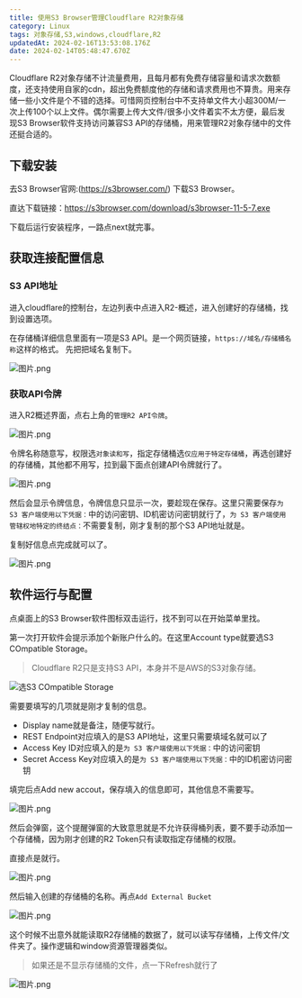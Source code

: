 ```yaml
---
title: 使用S3 Browser管理Cloudflare R2对象存储
category: Linux
tags: 对象存储,S3,windows,cloudflare,R2
updatedAt: 2024-02-16T13:53:08.176Z
date: 2024-02-14T05:48:47.670Z
---
```



Cloudflare R2对象存储不计流量费用，且每月都有免费存储容量和请求次数额度，还支持使用自家的cdn，超出免费额度他的存储和请求费用也不算贵。用来存储一些小文件是个不错的选择。可惜网页控制台中不支持单文件大小超300M/一次上传100个以上文件。偶尔需要上传大文件/很多小文件着实不太方便，最后发现S3 Browser软件支持访问兼容S3 API的存储桶，用来管理R2对象存储中的文件还挺合适的。

<!-- more -->


## 下载安装

去S3 Browser官网:(https://s3browser.com/) 下载S3 Browser。

直达下载链接：https://s3browser.com/download/s3browser-11-5-7.exe

下载后运行安装程序，一路点next就完事。

## 获取连接配置信息

### S3 API地址
进入cloudflare的控制台，左边列表中点进入R2-概述，进入创建好的存储桶，找到设置选项。

在存储桶详细信息里面有一项是S3 API。是一个网页链接，`https://域名/存储桶名称`这样的格式。
先把把域名复制下。

![图片.png](https://statics.xian1u.ren/notes/img/2024/02/9cc108dce7af9c3fd1efa787f7d1aafe.%C3%A5%C2%9B%C2%BE%C3%A7%C2%89%C2%87.png)


### 获取API令牌
进入R2概述界面，点右上角的`管理R2 API令牌`。


![图片.png](https://statics.xian1u.ren/notes/img/2024/02/e14c0800de8e4641bee7d6659323c4ba.%C3%A5%C2%9B%C2%BE%C3%A7%C2%89%C2%87.png)


令牌名称随意写，权限选`对象读和写`，指定存储桶选`仅应用于特定存储桶`，再选创建好的存储桶，其他都不用写，拉到最下面点创建API令牌就行了。

![图片.png](https://statics.xian1u.ren/notes/img/2024/02/89c5bffc8679bf9b08487545f07e128f.%C3%A5%C2%9B%C2%BE%C3%A7%C2%89%C2%87.png)

然后会显示令牌信息，令牌信息只显示一次，要趁现在保存。这里只需要保存`为 S3 客户端使用以下凭据：`中的访问密钥、ID机密访问密钥就行了，`为 S3 客户端使用管辖权地特定的终结点：`不需要复制，刚才复制的那个S3 API地址就是。

复制好信息点完成就可以了。


![图片.png](https://statics.xian1u.ren/notes/img/2024/02/b63be899aaaded8f35ab07b3e4ef7b3b.%C3%A5%C2%9B%C2%BE%C3%A7%C2%89%C2%87.png)

## 软件运行与配置
点桌面上的S3 Browser软件图标双击运行，找不到可以在开始菜单里找。

第一次打开软件会提示添加个新账户什么的。在这里Account type就要选S3 
COmpatible Storage。
>Cloudflare R2只是支持S3 API，本身并不是AWS的S3对象存储。


![选S3 COmpatible Storage](https://statics.xian1u.ren/notes/img/2024/02/542b528ae82b3e1b49d4e41bdd371924.%C3%A5%C2%9B%C2%BE%C3%A7%C2%89%C2%87.png)

需要要填写的几项就是刚才复制的信息。
- Display name就是备注，随便写就行。
- REST Endpoint对应填入的是S3 API地址，这里只需要填域名就可以了
- Access Key ID对应填入的是`为 S3 客户端使用以下凭据：`中的访问密钥
- Secret Access Key对应填入的是`为 S3 客户端使用以下凭据：`中的ID机密访问密钥


填完后点Add new accout，保存填入的信息即可，其他信息不需要写。


![图片.png](https://statics.xian1u.ren/notes/img/2024/02/680c3564eda76a462ff3d3654b33ff1d.%C3%A5%C2%9B%C2%BE%C3%A7%C2%89%C2%87.png)

然后会弹窗，这个提醒弹窗的大致意思就是不允许获得桶列表，要不要手动添加一个存储桶，因为刚才创建的R2 Token只有读取指定存储桶的权限。

直接点是就行。


![图片.png](https://statics.xian1u.ren/notes/img/2024/02/6a7ccc3e2caa70d909cf79535df31ad6.%C3%A5%C2%9B%C2%BE%C3%A7%C2%89%C2%87.png)

然后输入创建的存储桶的名称。再点`Add External Bucket`


![图片.png](https://statics.xian1u.ren/notes/img/2024/02/5697b5f9cc609831878c53123feff2f0.%C3%A5%C2%9B%C2%BE%C3%A7%C2%89%C2%87.png)

这个时候不出意外就能读取R2存储桶的数据了，就可以读写存储桶，上传文件/文件夹了。操作逻辑和window资源管理器类似。

>如果还是不显示存储桶的文件，点一下Refresh就行了


![图片.png](https://statics.xian1u.ren/notes/img/2024/02/e50965cca2d245a80485d2f6a2eae6f6.%C3%A5%C2%9B%C2%BE%C3%A7%C2%89%C2%87.png)
